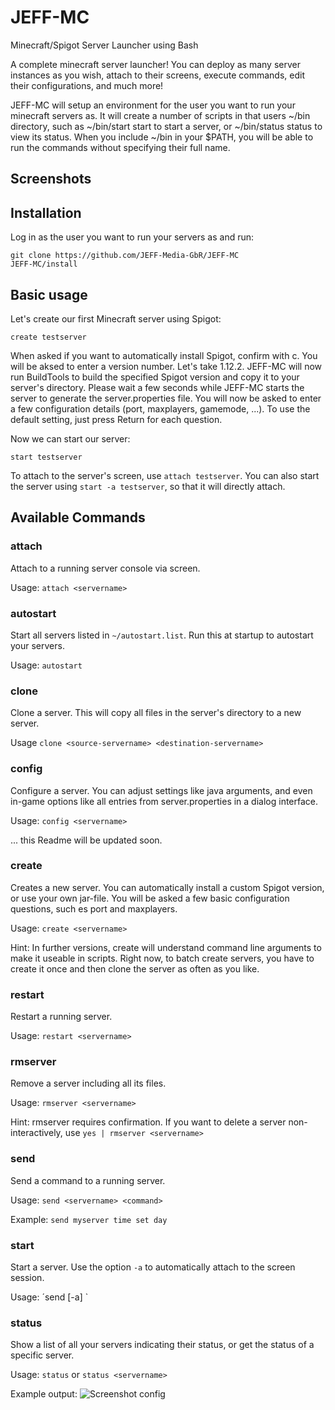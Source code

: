 # JEFF-MC
Minecraft/Spigot Server Launcher using Bash

A complete minecraft server launcher! You can deploy as many server instances as you wish, attach to their screens, execute commands, edit their configurations, and much more!

JEFF-MC will setup an environment for the user you want to run your minecraft servers as. It will create a number of scripts in that users ~/bin directory, such as ~/bin/start start to start a server, or ~/bin/status status to view its status. When you include ~/bin in your $PATH, you will be able to run the commands without specifying their full name.

## Screenshots


## Installation
Log in as the user you want to run your servers as and run:
```
git clone https://github.com/JEFF-Media-GbR/JEFF-MC
JEFF-MC/install
```

## Basic usage
Let's create our first Minecraft server using Spigot:
```
create testserver
```
When asked if you want to automatically install Spigot, confirm with c. You will be aksed to enter a version number. Let's take 1.12.2. JEFF-MC will now run BuildTools to build the specified Spigot version and copy it to your server's directory. Please wait a few seconds while JEFF-MC starts the server to generate the server.properties file.
You will now be asked to enter a few configuration details (port, maxplayers, gamemode, ...). To use the default setting, just press Return for each question.

Now we can start our server:
```
start testserver
```

To attach to the server's screen, use `attach testserver`. You can also start the server using `start -a testserver`, so that it will directly attach.

## Available Commands
### attach
Attach to a running server console via screen.

Usage: `attach <servername>`

### autostart
Start all servers listed in `~/autostart.list`. Run this at startup to autostart your servers.

Usage: `autostart`

### clone
Clone a server. This will copy all files in the server's directory to a new server.

Usage `clone <source-servername> <destination-servername>`

### config
Configure a server. You can adjust settings like java arguments, and even in-game options like all entries from server.properties in a dialog interface.

Usage: `config <servername>`

... this Readme will be updated soon.

### create
Creates a new server. You can automatically install a custom Spigot version, or use your own jar-file. You will be asked a few basic configuration questions, such es port and maxplayers.

Usage: `create <servername>`

Hint: In further versions, create will understand command line arguments to make it useable in scripts. Right now, to batch create servers, you have to create it once and then clone the server as often as you like.

### restart
Restart a running server.

Usage: `restart <servername>`

### rmserver
Remove a server including all its files.

Usage: `rmserver <servername>`

Hint: rmserver requires confirmation. If you want to delete a server non-interactively, use `yes | rmserver <servername>`

### send
Send a command to a running server.

Usage: `send <servername> <command>`

Example: `send myserver time set day`

### start
Start a server. Use the option `-a` to automatically attach to the screen session.

Usage: ´send [-a] <servername>`

### status
Show a list of all your servers indicating their status, or get the status of a specific server.

Usage: `status` or `status <servername>`

Example output: ![Screenshot config](https://static.jeff-media.de/i/config.png "Screenshot config")

